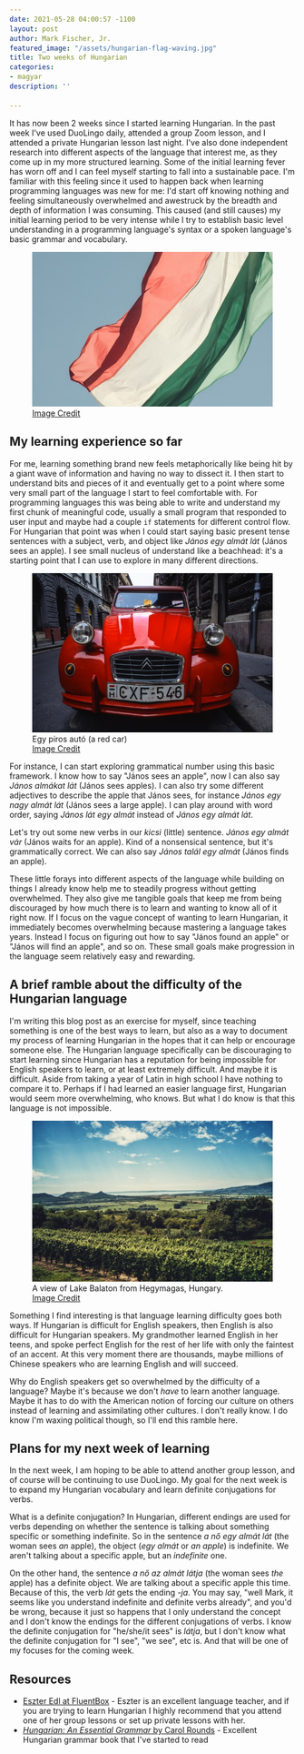 ```yaml
---
date: 2021-05-28 04:00:57 -1100
layout: post
author: Mark Fischer, Jr.
featured_image: "/assets/hungarian-flag-waving.jpg"
title: Two weeks of Hungarian
categories:
- magyar
description: ''

---
```

It has now been 2 weeks since I started learning Hungarian. In the past week I've used DuoLingo daily, attended a group Zoom lesson, and I attended a private Hungarian lesson last night. I've also done independent research into different aspects of the language that interest me, as they come up in my more structured learning. Some of the initial learning fever has worn off and I can feel myself starting to fall into a sustainable pace. I'm familiar with this feeling since it used to happen back when learning programming languages was new for me: I'd start off knowing nothing and feeling simultaneously overwhelmed and awestruck by the breadth and depth of information I was consuming. This caused (and still causes) my initial learning period to be very intense while I try to establish basic level understanding in a programming language's syntax or a spoken language's basic grammar and vocabulary.

<figure> <img src="/assets/hungarian-flag-waving.jpg" alt="Hungarian flag waving in the wind"> <figcaption><a href="https://unsplash.com/photos/KHK_OnEeTU8?utm_source=unsplash&utm_medium=referral&utm_content=creditShareLink">Image Credit</a></figcaption> </figure>

## My learning experience so far

For me, learning something brand new feels metaphorically like being hit by a giant wave of information and having no way to dissect it. I then start to understand bits and pieces of it and eventually get to a point where some very small part of the language I start to feel comfortable with. For programming languages this was being able to write and understand my first chunk of meaningful code, usually a small program that responded to user input and maybe had a couple `if` statements for different control flow. For Hungarian that point was when I could start saying basic present tense sentences with a subject, verb, and object like _János egy almát lát_ (János sees an apple). I see small nucleus of understand like a beachhead: it's a starting point that I can use to explore in many different directions.

<figure>  
<img src="/assets/red-car-hu.jpg" alt="A red car in Hungary">  
<figcaption>  
Egy piros autó (a red car)<br>
<a href="https://unsplash.com/photos/Wcs-zY60Yq4?utm_source=unsplash&utm_medium=referral&utm_content=creditShareLink">Image Credit</a>
</figcaption>  
</figure>

For instance, I can start exploring grammatical number using this basic framework. I know how to say "János sees an apple", now I can also say _János almákat lát_ (János sees apples). I can also try some different adjectives to describe the apple that János sees, for instance _János egy nagy almát lát_ (János sees a large apple). I can play around with word order, saying _János lát egy almát_ instead of _János egy almát lát_.

Let's try out some new verbs in our _kicsi_ (little) sentence. _János egy almát vár_ (János waits for an apple). Kind of a nonsensical sentence, but it's grammatically correct. We can also say _János talál egy almát_ (János finds an apple).

These little forays into different aspects of the language while building on things I already know help me to steadily progress without getting overwhelmed. They also give me tangible goals that keep me from being discouraged by how much there is to learn and wanting to know all of it right now. If I focus on the vague concept of wanting to learn Hungarian, it immediately becomes overwhelming because mastering a language takes years. Instead I focus on figuring out how to say "János found an apple" or "János will find an apple", and so on. These small goals make progression in the language seem relatively easy and rewarding.

## A brief ramble about the difficulty of the Hungarian language

I'm writing this blog post as an exercise for myself, since teaching something is one of the best ways to learn, but also as a way to document my process of learning Hungarian in the hopes that it can help or encourage someone else. The Hungarian language specifically can be discouraging to start learning since Hungarian has a reputation for being impossible for English speakers to learn, or at least extremely difficult. And maybe it is difficult. Aside from taking a year of Latin in high school I have nothing to compare it to. Perhaps if I had learned an easier language first, Hungarian would seem more overwhelming, who knows. But what I do know is that this language is not impossible.

<figure><img src="/assets/hegymagas-balaton-view.jpg" alt="A view of Lake Balaton"><figcaption>  
A view of Lake Balaton from Hegymagas, Hungary.<br>
<a href="https://unsplash.com/photos/zSmr3KBXF9g?utm_source=unsplash&utm_medium=referral&utm_content=creditShareLink">Image Credit</a>
</figcaption> </figure>

Something I find interesting is that language learning difficulty goes both ways. If Hungarian is difficult for English speakers, then English is also difficult for Hungarian speakers. My grandmother learned English in her teens, and spoke perfect English for the rest of her life with only the faintest of an accent. At this very moment there are thousands, maybe millions of Chinese speakers who are learning English and will succeed.

Why do English speakers get so overwhelmed by the difficulty of a language? Maybe it's because we don't _have_ to learn another language. Maybe it has to do with the American notion of forcing our culture on others instead of learning and assimilating other cultures. I don't really know. I do know I'm waxing political though, so I'll end this ramble here.

## Plans for my next week of learning

In the next week, I am hoping to be able to attend another group lesson, and of course will be continuing to use DuoLingo. My goal for the next week is to expand my Hungarian vocabulary and learn definite conjugations for verbs.

What is a definite conjugation? In Hungarian, different endings are used for verbs depending on whether the sentence is talking about something specific or something indefinite. So in the sentence _a nő egy almát lát_ (the woman sees _an_ apple), the object (_egy almát_ or _an apple_) is indefinite. We aren't talking about a specific apple, but an _indefinite_ one.

On the other hand, the sentence _a nő az almát látja_ (the woman sees _the_ apple) has a definite object. We are talking about a specific apple this time. Because of this, the verb _lát_ gets the ending _-ja_. You may say, "well Mark, it seems like you understand indefinite and definite verbs already", and you'd be wrong, because it just so happens that I only understand the concept and I don't know the endings for the different conjugations of verbs. I know the definite conjugation for "he/she/it sees" is _látja_, but I don't know what the definite conjugation for "I see", "we see", etc is. And that will be one of my focuses for the coming week.

## Resources

* [Eszter Edl at FluentBox](https://fluentbox.nyc/) - Eszter is an excellent language teacher, and if you are trying to learn Hungarian I highly recommend that you attend one of her group lessons or set up private lessons with her.
* [_Hungarian: An Essential Grammar_ by Carol Rounds](https://www.academia.edu/34346328/Hungarian_Essential_Grammar) - Excellent Hungarian grammar book that I've started to read